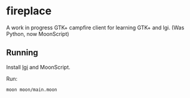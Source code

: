 # fireplace

A work in progress GTK+ campfire client for learning GTK+ and lgi. (Was Python, now MoonScript)

## Running

Install [lgi](https://github.com/pavouk/lgi) and MoonScript.


Run:

```bash
moon moon/main.moon
```
